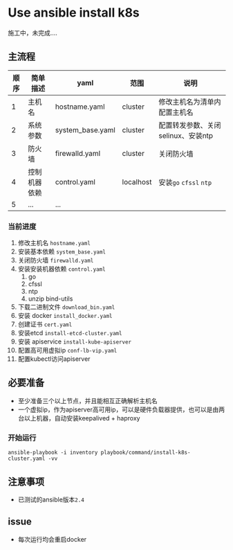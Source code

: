 # Use ansible install k8s

施工中，未完成....


## 主流程

| 顺序 | 简单描述     | yaml             | 范围      | 说明                               |
| ---- | ------------ | ---------------- | --------- | ---------------------------------- |
| 1    | 主机名       | hostname.yaml    | cluster   | 修改主机名为清单内配置主机名       |
| 2    | 系统参数     | system_base.yaml | cluster   | 配置转发参数、关闭selinux、安装ntp |
| 3    | 防火墙       | firewalld.yaml   | cluster   | 关闭防火墙                         |
| 4    | 控制机器依赖 | control.yaml     | localhost | 安装`go` `cfssl` `ntp`             |
| 5    |  ...         |  ...             |           |                                    |


### 当前进度

1. 修改主机名  `hostname.yaml`
2. 安装基本依赖 `system_base.yaml`
3. 关闭防火墙 `firewalld.yaml`
4. 安装安装机器依赖 `control.yaml`
    1. go
    2. cfssl
    3. ntp
    4. unzip bind-utils
5. 下载二进制文件 `download_bin.yaml`
6. 安装 docker `install_docker.yaml`
7. 创建证书 `cert.yaml`
8. 安装etcd `install-etcd-cluster.yaml`
9. 安装 apiservice `install-kube-apiserver`
10. 配置高可用虚拟ip `conf-lb-vip.yaml`
11. 配置kubectl访问apiserver


## 必要准备

- 至少准备三个以上节点，并且能相互正确解析主机名
- 一个虚拟ip，作为apiserver高可用ip，可以是硬件负载器提供，也可以是由两台以上机器，自动安装keepalived + haproxy

###  开始运行

`ansible-playbook -i inventory playbook/command/install-k8s-cluster.yaml -vv`



## 注意事项

- 已测试的ansible版本`2.4`

## issue

- 每次运行均会重启docker
